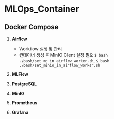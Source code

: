 # MLOps_Container

## Docker Compose

1. **Airflow**
    - Workflow 실행 및 관리
    - 컨테이너 생성 후 MinIO Client 설정 필요 `$ bash ./bash/set_mc_in_airflow_worker.sh`, `$ bash ./bash/set_minio_in_airflow_worker.sh`
    
2. **MLFlow**

3. **PostgreSQL**

4. **MinIO**

5. **Prometheus**

6. **Grafana**